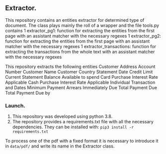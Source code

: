 ## Extractor.
This repository contains an entities extractor for determined type of document. The class plays mainly the roll 
of a wrapper and the file tools.py contains 
    1 extractor_pg1: function for extracting the entities from the first page 
        with an assistant matcher with the necessary regexes
    1 extractor_pg2: function for extracting the entities from the first page 
        with an assistant matcher with the necessary regexes
    1 extractor_transactions: function for extracting the transactions from the whole text 
        with an assistant matcher with the necessary regexes

This repository extracts the following entities
    Customer Address
    Account Number
    Customer Name
    Customer Country
    Statement Date
    Credit Limit
    Current Statement Balance
    Available to spend
    Card Purchase Interest Rate Applicable
    Cash Purchase Interest Rate Applicable
    Individual Transaction and Dates
    Minimum Payment
    Arrears Immediately Due
    Total Payment Due
    Total Payment Due by

### Launch.
1. This repository was developed using python 3.8.
2. The repository provides a requirements.txt file with all the necessary dependencies. 
They can be installed with: `pip3 install -r requirements.txt`

To process one of the pdf with a fixed format it is necessary to introduce it in `data/pdf/` 
and write its name in the Extractor class.